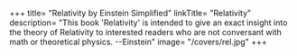 +++
title=  "Relativity by Einstein Simplified" 
linkTitle= "Relativity"
description=  "This book 'Relativity' is intended to give an exact insight into the theory of Relativity to interested readers who are not conversant with math or theoretical physics. --Einstein"
image=  "/covers/rel.jpg"
+++
